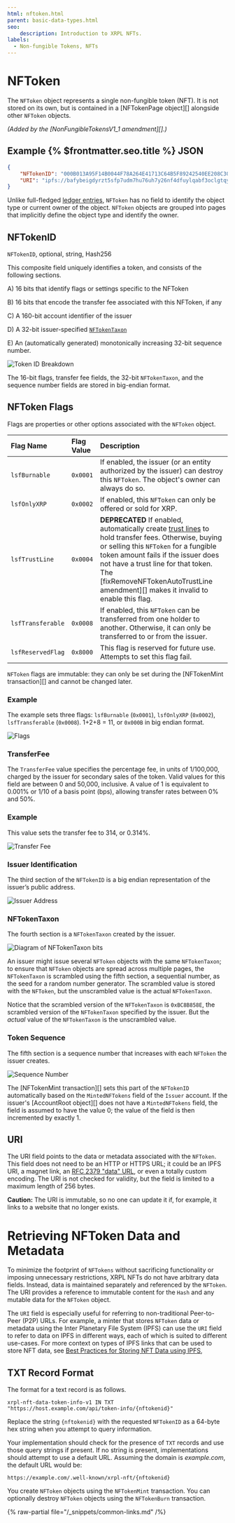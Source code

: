 ```yaml
---
html: nftoken.html
parent: basic-data-types.html
seo:
    description: Introduction to XRPL NFTs.
labels:
  - Non-fungible Tokens, NFTs
---
```

# NFToken

The `NFToken` object represents a single non-fungible token (NFT). It is not stored on its own, but is contained in a [NFTokenPage object][] alongside other `NFToken` objects.

_(Added by the [NonFungibleTokensV1_1 amendment][].)_

## Example {% $frontmatter.seo.title %} JSON

```json
{
    "NFTokenID": "000B013A95F14B0044F78A264E41713C64B5F89242540EE208C3098E00000D65",
    "URI": "ipfs://bafybeigdyrzt5sfp7udm7hu76uh7y26nf4dfuylqabf3oclgtqy55fbzdi"
}
```

Unlike full-fledged [ledger entries](../ledger-data/ledger-entry-types/index.md), `NFToken` has no field to identify the object type or current owner of the object. `NFToken` objects are grouped into pages that implicitly define the object type and identify the owner.


## NFTokenID
<!-- SPELLING_IGNORE: nftokenid -->

`NFTokenID`, optional, string, Hash256

This composite field uniquely identifies a token, and consists of the following sections.

A) 16 bits that identify flags or settings specific to the NFToken

B) 16 bits that encode the transfer fee associated with this NFToken, if any

C) A 160-bit account identifier of the issuer

D) A 32-bit issuer-specified [`NFTokenTaxon`](https://www.merriam-webster.com/dictionary/taxon)

E) An (automatically generated) monotonically increasing 32-bit sequence number.

![Token ID Breakdown](/img/nftoken1.png "Token ID Breakdown")

The 16-bit flags, transfer fee fields, the 32-bit `NFTokenTaxon`, and the sequence number fields are stored in big-endian format.

## NFToken Flags

Flags are properties or other options associated with the `NFToken` object.


| Flag Name         | Flag Value | Description                                 |
|:------------------|:-----------|:--------------------------------------------|
| `lsfBurnable`     | `0x0001`   | If enabled, the issuer (or an entity authorized by the issuer) can destroy this `NFToken`. The object's owner can always do so. |
| `lsfOnlyXRP`      | `0x0002`   | If enabled, this `NFToken` can only be offered or sold for XRP. |
| `lsfTrustLine`    | `0x0004`   | **DEPRECATED** If enabled, automatically create [trust lines](../../../concepts/tokens/fungible-tokens/index.md) to hold transfer fees. Otherwise, buying or selling this `NFToken` for a fungible token amount fails if the issuer does not have a trust line for that token. The [fixRemoveNFTokenAutoTrustLine amendment][] makes it invalid to enable this flag. |
| `lsfTransferable` | `0x0008`   | If enabled, this `NFToken` can be transferred from one holder to another. Otherwise, it can only be transferred to or from the issuer. |
| `lsfReservedFlag` | `0x8000`   | This flag is reserved for future use. Attempts to set this flag fail. |

`NFToken` flags are immutable: they can only be set during the [NFTokenMint transaction][] and cannot be changed later.

### Example

The example sets three flags: `lsfBurnable` (`0x0001`), `lsfOnlyXRP` (`0x0002`), `lsfTransferable` (`0x0008`). 1+2+8 = 11, or `0x000B` in big endian format.

![Flags](/img/nftokena.png "Flags")

### TransferFee
<!-- SPELLING_IGNORE: transferfee -->

The `TransferFee` value specifies the percentage fee, in units of 1/100,000, charged by the issuer for secondary sales of the token. Valid values for this field are between 0 and 50,000, inclusive. A value of 1 is equivalent to 0.001% or 1/10 of a basis point (bps), allowing transfer rates between 0% and 50%.

### Example

This value sets the transfer fee to 314, or 0.314%.

![Transfer Fee](/img/nftokenb.png "Transfer Fee")

### Issuer Identification

The third section of the `NFTokenID` is a big endian representation of the issuer’s public address.

![Issuer Address](/img/nftokenc.png "Issuer Address")

### NFTokenTaxon
<!-- SPELLING_IGNORE: nftokentaxon -->

The fourth section is a `NFTokenTaxon` created by the issuer.

![Diagram of `NFTokenTaxon` bits](/img/nftokend.png)

An issuer might issue several `NFToken` objects with the same `NFTokenTaxon`; to ensure that `NFToken` objects are spread across multiple pages, the `NFTokenTaxon` is scrambled using the fifth section, a sequential number, as the seed for a random number generator. The scrambled value is stored with the `NFToken`, but the unscrambled value is the actual `NFTokenTaxon`.

Notice that the scrambled version of the `NFTokenTaxon` is `0xBC8B858E`, the scrambled version of the `NFTokenTaxon` specified by the issuer. But the _actual_ value of the `NFTokenTaxon` is the unscrambled value.

### Token Sequence

The fifth section is a sequence number that increases with each `NFToken` the issuer creates.

![Sequence Number](/img/nftokene.png "Sequence Number")

The [NFTokenMint transaction][] sets this part of the `NFTokenID` automatically based on the `MintedNFTokens` field of the `Issuer` account. If the issuer's [AccountRoot object][] does not have a `MintedNFTokens` field, the field is assumed to have the value 0; the value of the field is then incremented by exactly 1.

## URI

The URI field points to the data or metadata associated with the `NFToken`. This field does not need to be an HTTP or HTTPS URL; it could be an IPFS URI, a magnet link, an [RFC 2379 "data" URL](https://datatracker.ietf.org/doc/html/rfc2397), or even a totally custom encoding. The URI is not checked for validity, but the field is limited to a maximum length of 256 bytes.

**Caution:** The URI is immutable, so no one can update it if, for example, it links to a website that no longer exists.

# Retrieving NFToken Data and Metadata

To minimize the footprint of `NFTokens` without sacrificing functionality or imposing unnecessary restrictions, XRPL NFTs do not have arbitrary data fields. Instead, data is maintained separately and referenced by the `NFToken`. The URI provides a reference to immutable content for the `Hash` and any mutable data for the `NFToken` object.

The `URI` field is especially useful for referring to non-traditional Peer-to-Peer (P2P) URLs. For example, a minter that stores `NFToken` data or metadata using the Inter Planetary File System (IPFS) can use the `URI` field to refer to data on IPFS in different ways, each of which is suited to different use-cases. For more context on types of IPFS links that can be used to store NFT data, see [Best Practices for Storing NFT Data using IPFS](https://docs.ipfs.io/how-to/best-practices-for-nft-data/#types-of-ipfs-links-and-when-to-use-them),

## TXT Record Format

The format for a text record is as follows.

```
xrpl-nft-data-token-info-v1 IN TXT "https://host.example.com/api/token-info/{nftokenid}"
```

Replace the string `{nftokenid}` with the requested `NFTokenID` as a 64-byte hex string when you attempt to query information.

Your implementation should check for the presence of `TXT` records and use those query strings if present. If no string is present, implementations should attempt to use a default URL. Assuming the domain is _example.com_, the default URL would be:

```
https://example.com/.well-known/xrpl-nft/{nftokenid}
```

You create `NFToken` objects using the `NFTokenMint` transaction. You can optionally destroy `NFToken` objects using the `NFTokenBurn` transaction.

{% raw-partial file="/_snippets/common-links.md" /%}
